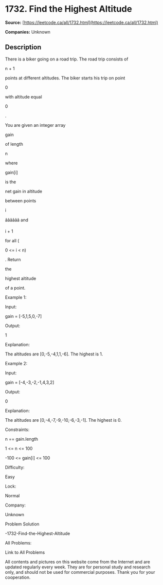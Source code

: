 # 1732. Find the Highest Altitude

**Source:** [https://leetcode.ca/all/1732.html](https://leetcode.ca/all/1732.html)

**Companies:** Unknown

## Description

There is a biker going on a road trip. The road trip consists of

n + 1

points at different altitudes. The biker starts his trip on point

0

with
            altitude equal

0

.

You are given an integer array

gain

of length

n

where

gain[i]

is the

net gain in altitude

between points

i

ââââââ and

i + 1

for all (

0 <= i < n)

.
                Return

the

highest altitude

of a point.

Example 1:

Input:

gain = [-5,1,5,0,-7]

Output:

1

Explanation:

The altitudes are [0,-5,-4,1,1,-6]. The highest is 1.

Example 2:

Input:

gain = [-4,-3,-2,-1,4,3,2]

Output:

0

Explanation:

The altitudes are [0,-4,-7,-9,-10,-6,-3,-1]. The highest is 0.

Constraints:

n == gain.length

1 <= n <= 100

-100 <= gain[i] <= 100

Difficulty:

Easy

Lock:

Normal

Company:

Unknown

Problem Solution

-1732-Find-the-Highest-Altitude

All Problems:

Link to All Problems

All contents and pictures on this website come from the Internet and are updated regularly
        every week. They are for personal study and research only, and should not be used for
        commercial purposes. Thank you for your cooperation.


